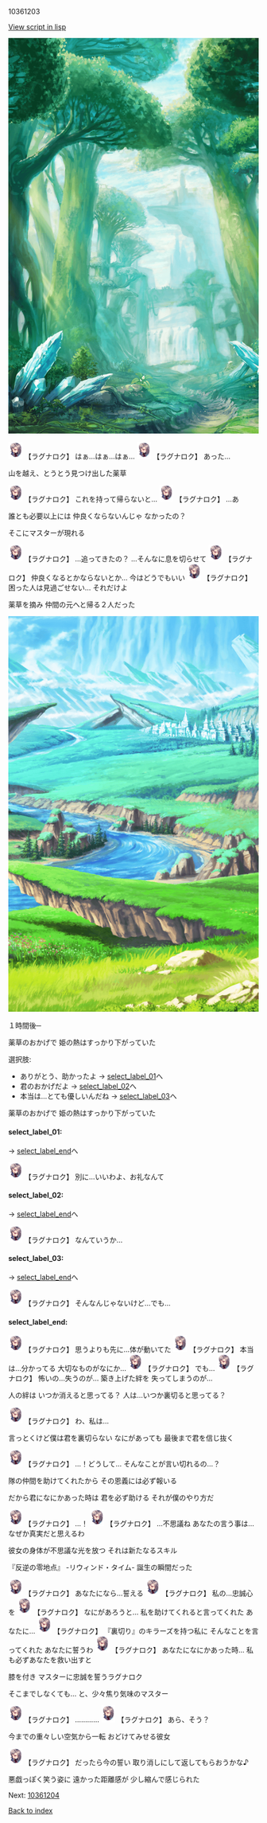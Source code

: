 10361203

[View script in lisp](../scripts/10361203.txt)

![forest.png](../images/backgrounds/forest.png)

<img src="../images/units/103611.png" alt="103611.png" height="34"/>
【ラグナロク】
はぁ…はぁ…はぁ…

<img src="../images/units/103611.png" alt="103611.png" height="34"/>
【ラグナロク】
あった…

山を越え、とうとう見つけ出した薬草

<img src="../images/units/103611.png" alt="103611.png" height="34"/>
【ラグナロク】
これを持って帰らないと…

<img src="../images/units/103611.png" alt="103611.png" height="34"/>
【ラグナロク】
…あ

誰とも必要以上には
仲良くならないんじゃ
なかったの？

そこにマスターが現れる

<img src="../images/units/103611.png" alt="103611.png" height="34"/>
【ラグナロク】
…追ってきたの？
…そんなに息を切らせて

<img src="../images/units/103611.png" alt="103611.png" height="34"/>
【ラグナロク】
仲良くなるとかならないとか…
今はどうでもいい

<img src="../images/units/103611.png" alt="103611.png" height="34"/>
【ラグナロク】
困った人は見過ごせない…
それだけよ

薬草を摘み
仲間の元へと帰る２人だった

![plain.png](../images/backgrounds/plain.png)

１時間後─

薬草のおかげで
姫の熱はすっかり下がっていた

選択肢:
- ありがとう、助かったよ → [select_label_01](#select_label_01)へ
- 君のおかげだよ → [select_label_02](#select_label_02)へ
- 本当は…とても優しいんだね → [select_label_03](#select_label_03)へ

薬草のおかげで
姫の熱はすっかり下がっていた

#### select_label_01:
 → [select_label_end](#select_label_end)へ

<img src="../images/units/103611.png" alt="103611.png" height="34"/>
【ラグナロク】
別に…いいわよ、お礼なんて

#### select_label_02:
 → [select_label_end](#select_label_end)へ

<img src="../images/units/103611.png" alt="103611.png" height="34"/>
【ラグナロク】
なんていうか…

#### select_label_03:
 → [select_label_end](#select_label_end)へ

<img src="../images/units/103611.png" alt="103611.png" height="34"/>
【ラグナロク】
そんなんじゃないけど…でも…

#### select_label_end:

<img src="../images/units/103611.png" alt="103611.png" height="34"/>
【ラグナロク】
思うよりも先に…体が動いてた

<img src="../images/units/103611.png" alt="103611.png" height="34"/>
【ラグナロク】
本当は…分かってる
大切なものがなにか…

<img src="../images/units/103611.png" alt="103611.png" height="34"/>
【ラグナロク】
でも…

<img src="../images/units/103611.png" alt="103611.png" height="34"/>
【ラグナロク】
怖いの…失うのが…
築き上げた絆を
失ってしまうのが…

人の絆は
いつか消えると思ってる？
人は…いつか裏切ると思ってる？

<img src="../images/units/103611.png" alt="103611.png" height="34"/>
【ラグナロク】
わ、私は…

言っとくけど僕は君を裏切らない
なにがあっても
最後まで君を信じ抜く

<img src="../images/units/103611.png" alt="103611.png" height="34"/>
【ラグナロク】
…！どうして…
そんなことが言い切れるの…？

隊の仲間を助けてくれたから
その恩義には必ず報いる

だから君になにかあった時は
君を必ず助ける
それが僕のやり方だ

<img src="../images/units/103611.png" alt="103611.png" height="34"/>
【ラグナロク】
…！

<img src="../images/units/103611.png" alt="103611.png" height="34"/>
【ラグナロク】
…不思議ね
あなたの言う事は…
なぜか真実だと思えるわ

彼女の身体が不思議な光を放つ
それは新たなるスキル

『反逆の零地点』
-リウィンド・タイム-
誕生の瞬間だった

<img src="../images/units/103611.png" alt="103611.png" height="34"/>
【ラグナロク】
あなたになら…誓える

<img src="../images/units/103611.png" alt="103611.png" height="34"/>
【ラグナロク】
私の…忠誠心を

<img src="../images/units/103611.png" alt="103611.png" height="34"/>
【ラグナロク】
なにがあろうと…
私を助けてくれると言ってくれた
あなたに…

<img src="../images/units/103611.png" alt="103611.png" height="34"/>
【ラグナロク】
『裏切り』のキラーズを持つ私に
そんなことを言ってくれた
あなたに誓うわ

<img src="../images/units/103611.png" alt="103611.png" height="34"/>
【ラグナロク】
あなたになにかあった時…
私も必ずあなたを救い出すと

膝を付き
マスターに忠誠を誓うラグナロク

そこまでしなくても…
と、少々焦り気味のマスター

<img src="../images/units/103611.png" alt="103611.png" height="34"/>
【ラグナロク】
…………

<img src="../images/units/103611.png" alt="103611.png" height="34"/>
【ラグナロク】
あら、そう？

今までの重々しい空気から一転
おどけてみせる彼女

<img src="../images/units/103611.png" alt="103611.png" height="34"/>
【ラグナロク】
だったら今の誓い
取り消しにして返してもらおうかな♪

悪戯っぽく笑う姿に
遠かった距離感が
少し縮んで感じられた


Next: [10361204](10361204.md)

[Back to index](index.md)
